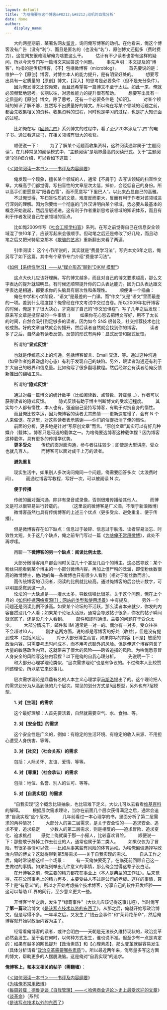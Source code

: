 ```yaml
---
layout: default
title: '为啥俺要写这个博客&#8212;&#8212;动机的自我分析'
date: None
author:
    display_name: 
---
```


　　大约两星期前，某署名网友[留言](https://program-think.blogspot.com/2013/03/princelings.html?showComment=1364459044237#c8683713927266894455)，询问俺写博客的动机。在他看来，俺这个博客没有广告（没有“利”）、而且是匿名的（也没有“名”）、原创博文还挺多（费时费力）。这位网友很难理解俺为啥要这么干。 　　估计有不少读者也带有这样的疑问，所以今天专门写一篇博文来回答这个问题。 　　事先声明：本文提及的“博客”，均指的是传统博客，【不】包括微博客（microblog）。 　　首先要说的是：维护一个【原创】博客，对博主本人的能力提升，是有明显好处的。 　　想要写出具有一定质量的【原创】博文，【深入】的思考是必要条件（但不是充分条件）。 　　因为俺发博文比较频繁，而且还希望每一篇博文不至于太烂。如此一来，俺就必须频繁地思考。长期以往，对思维能力的提升很有帮助。 　　想要写出具有一定质量的【原创】博文，除了思考，还有一个必要条件是【知识】。 　　对某个领域的知识了解不够，显然写不出质量好的博文。所以俺在写某个领域的话题之前，都会先收集相关的资料。收集资料的过程，同时也是学习的过程，也是扩大知识面的过程。

　　比如俺在写《[回顾六四](https://program-think.blogspot.com/2011/06/june-fourth-incident-0.html)》系列博文的过程中，看了至少20本涉及“六四”的电子书。通过看这些书，在相关领域有很大的收获。

　　顺便说一下： 　　为了了解某个话题而收集资料，这种阅读通常属于“主题阅读”。在几种常见的阅读模式中，“主题阅读”是境界最高的阅读形式。关于“主题阅读”的详细介绍，可以看如下这篇：

《[＜如何阅读一本书＞——书评及内容纲要](https://program-think.blogspot.com/2013/04/how-to-read-book.html)》

　　俺发现一个现象，擅长某个领域的人，通常【不屑于】去写该领域的扫盲性文章。大概高手们都觉得，写扫盲性的文章层次太低，掉价，会贬低自己的身份。所以高手们更愿意写“阳春白雪”，而不愿意写“下里巴人”。以此来凸显自己的高雅。 　　不过俺觉得，写扫盲性质的文章，难度反而更大，反而有利于作者对该领域进行深刻的理解。因为你要给一个彻底的门外汉讲明白某个领域，势必要从最基本的概念开始说起，然后层层递进。这有利于作者重新思考该领域的知识体系，而且有利于作者发现自己在该领域的盲点。

　　比如俺2009年写《[社会工程学扫盲](https://program-think.blogspot.com/2009/05/social-engineering-0-overview.html)》系列。在写之前觉得自己在信息安全领域混了快10年了，应该写起来会很顺手。但动笔之后还是修改了好几轮，而且动笔之后又把米特尼克那本《[欺骗的艺术](https://docs.google.com/document/d/1nQXEKqw6WrrgblIdJQ8V-WBxyGcCtw3oxgfgRkA1iGw/)》重新翻出来看了两遍。

　　引申阅读： 这个小节所说的，其实就是“费曼学习法”。写完本文6年之后，俺另写了如下这篇，其中有个章节专门介绍“费曼学习法”。

《[如何【系统性学习】——从“媒介形态”聊到“DIKW 模型”](https://program-think.blogspot.com/2019/10/Systematic-Learning.html)》

　　这点大伙儿应该好理解。写的博文越多，而且对自己的博文要求越高，那么文字表达的提升就越明显。有时候还顺带提升你的口头表达能力。因为口头表达跟文字表达是相通，都要求你的头脑具有层次性和条理性。 　　顺便讲一个插曲： 　　俺在中学和小学阶段，“语文”是最差的一门课。而“作文”又是“语文”里面最差的一项。差到什么程度捏？俺曾经在作文考试中交过白卷。所以2009年初开博客的时候，俺是下了很大决心，才克服了自己的“作文恐惧症”。写了几年之后发现：原来写文章是挺容易的一件事情 :) 　　如果你花心思去把博文写好，用不了太长的时间，自然会吸引到足够多的读者。因为如今 SNS 很普及，社交推荐技术也比较成熟。好的文章自然就会传播开，然后读者自然就会找到你的博客。 　　读者多了之后，自然会有读者反馈。反馈的形式有两种：显式反馈和隐式反馈。

　　所谓的“**显式反馈**”

　　也就是传统意义上的沟通，包括博客留言、Email 交流、等。通过这种沟通（如果作者抱着谦虚的心态）有利于发现自己的缺陷。另外，跟读者沟通还有利于扩大自己的眼界和信息量。比如俺写了很多翻墙教程。然后经常会有读者给俺反馈新推出的翻墙工具。

　　所谓的“**隐式反馈**”

　　通过对每一篇博文的统计数字（比如阅读数、点赞数、转载量...），作者可以获得读者的隐式反馈。 　　隐式反馈有助于博主判断博文的受欢迎程度。 　　其实每个人都有惰性，本人也有。强迫自己坚持写博客，有助于对抗自身的惰性。 　　而且俺比较幸运，因为俺博客的读者尤其热情——更新速度慢了，会有 N 个人来催促。在这里，对这些读者表示感谢——你们的催促抵消了俺的惰性。 　　前面的分析，更多地是针对“写原创文章”而言。“原创文章”其实可以有好几种媒介（载体）。博客只是可选的载体之一。为啥俺要选博客这种载体捏？因为博客这种载体，具有更多的传播学优势。  
　　**更多受众** 　　传统的面对面沟通，参与者往往较少；即使是大型讲座，受众也就几百人。 　　而博客可以面对成千上万的读者。

　　**避免重复**

　　现实生活中，如果别人多次询问俺同一个问题，俺需要回答多次（太浪费时间）。 　　而通过博客写教程，写好一次，可以被阅读 N 次。

　　**便于传播**

　　传统的面对面沟通，除非有录音或录像，否则很难传播给其他人。 　　而博文是可以很容易进行转载的。 　　（这里说的微博客是广义滴，不限于新浪微博） 　　微博客虽然也具有传统博客的上述三个优点（更多受众、避免重复、便于传播）。

　　但是微博客存在如下缺点：信息过于破碎、信息过于肤浅、读者容易淡忘、时效性太短。关于这几个缺点，俺之前专门写过一篇《[为啥俺不常用微博](https://program-think.blogspot.com/2012/02/microblog-and-time-management.html)》，此处不再啰嗦。

　　再聊一下**微博客的另一个缺点：阅读比例太低**。

　　大部分微博客用户都会同时关注几十个甚至几百个的博主。这必然导致：某个粉丝只能看到某个博主的一小部分微博内容。再加上僵尸粉的泛滥，即使粉丝数很高的微博博主，他/她的每一条微博也只有很少人看到（相对于粉丝数而言）。 　　而传统博客的订阅者，阅读的比例就比较高。通过俺博客的后台统计数字，可以明显感觉到这一点。  
　　论坛的一大缺点是——灌水太多，导致信噪比很差。关于这个问题，俺在上个月的《[如何挖掘网络资源\[1\]：网站的类型和使用场景](https://program-think.blogspot.com/2013/03/internet-resource-discovery-1.html)》中有提及。 　　另外一个问题还是阅读比例不够高。如果某个论坛的不活跃，那么读者本来就少，你发的内容自然没几个人看；如果某个论坛太活跃，通常会导致帖子很多，你发的帖子瞬间就沉底了，还是没几个人看到。 　　邮件和即时通讯，主要的问题在于受众太少。 　　大部分情况下，邮件和 IM 通常是一对一的。偶尔有一对多，受众往往不会超过10人。 　　刚才这两方面，说的都是写博客的好处（收益）。但是没有提到成本（包括风险）。 　　对于大部分博主而言，如果你写的内容【不是】敏感的政治内容，只需要考虑时间成本，而不用考虑额外的风险。但是俺这个博客包含了大量的敏感政治内容，这就带来了很大的风险——跨省追捕的风险。为啥俺愿意冒人身安全的风险写这些内容捏？以下是俺的自我心理分析。 　　先说明一下： 　　和大部分心理学理论类似，“层次需求理论”也是有争议的。不过俺本人比较赞同该理论，所以拿它来说事儿。

　　层次需求理论是鼎鼎有名的人本主义心理学家[马斯洛](https://zh.wikipedia.org/wiki/%E4%BA%9A%E4%BC%AF%E6%8B%89%E7%BD%95%C2%B7%E9%A9%AC%E6%96%AF%E6%B4%9B)提出了的。这个理论把人的需求划分为从高到低的几个层次。常见的划分方式是5层模型，另外也有7层模型。

　　**1\. 对【生理】的需求**

　　这个最好理解：人首先要活着，自然就需要空气、水、食物、等。

　　**2\. 对【安全性】的需求**

　　这个安全性是广义的，例如：有稳定的生活环境、有稳定的收入来源、不用担心遭受人身伤害、等等。

　　**3\. 对【社交】（社会关系）的需求**

　　包括：人际关怀、友谊、爱情、等等。

　　**4\. 对【尊重】（社会承认）的需求**

　　包括：地位、名誉、别人的认可、等等。

　　**5\. 对【自我实现】的需求**

  
　　“自我实现”这个概念比较抽象，也比较难下定义。大伙儿可以去看看[维基百科](https://zh.wikipedia.org/wiki/%E9%9C%80%E6%B1%82%E5%B1%82%E6%AC%A1%E7%90%86%E8%AE%BA)的解释。 　　根据层次需求理论，当你在前面几个层次获得满足之后，通常会追求“自我实现”这个层次。 　　几年前看过一本心理学的书，里面分析了第二层需求的两种情况： 　　大部分人的第二层需求，是关于安全性的——追求安全、追求不变，追求稳定 　　少数人的第二层需求，则是相反的——追求冒险、追求变化、追求挑战 　　感觉上俺就属于那一小撮人，比较喜欢冒险。 　　顺便说一下：那些敢于辞掉工作去创业的人，通常也属于第二类人。 　　如果仅仅为了冒险，有很多事情可以做——比如从事某些有风险的体育运动。为啥俺偏偏选择写政治内容的博文？这就得聊到第5层需求——关于自我实现的需求。 　　自从工作之后，俺时常设想这样一个场景： 　　有一天俺快要死了，在临死前回顾自己这一生做过的事情。如果能列举出几件意义的事情，那么俺会觉得这辈子没白活。 　　在开博客之前，俺主要的精力都花在事业上（本人是典型的工作狂）。后来觉得，花在公司事务上的精力再多，主要受益人不过是公司的老板。这样的事情，算不上是“有意义”的。所以才开始考虑搞个技术博客，分享自己的软件开发经验——这可以帮助 IT 界的同行，至少意义更大一些。

　　开博客半年之后，发生了“绿霸事件”（大伙儿应该记得这事儿吧），当时俺写了**第一篇**政治博文《[是该写点技术以外的东西了](https://program-think.blogspot.com/2009/06/writing-something-with-polity.html)》。从那之后，俺就开始写政治博文，但是写得不多。一年半之后，又发生了"钱云会事件"和"茉莉花革命"，然后俺博客就开始以政治内容为主了。

  
　　经常看俺博客的读者，或许会明白——天朝是无法长久维持现状的，政治变革必然会发生。至于会在何时，以何种方式发生，谁也说不准。但至少有一点是肯定的：如果有越多的网民提升【政治素质】和【心理素质】，那么变革就越容易发生（具体分析请看“[政治变革需要哪些素质](https://program-think.blogspot.com/2012/04/revolution-3.html)”）。所以最近两年来，俺尽量多写这方面的博文，帮助更多的人摆脱洗脑。这是俺对“自我实现”的追求。

**俺博客上，和本文相关的帖子（需翻墙）**：

  
《[＜如何阅读一本书＞——书评及内容纲要](https://program-think.blogspot.com/2013/04/how-to-read-book.html)》  
《[为啥俺不常用微博](https://program-think.blogspot.com/2012/02/microblog-and-time-management.html)》  
《[每周转载：德鲁克谈【自我管理】——＜哈佛商业评论＞史上最受欢迎的文章](https://program-think.blogspot.com/2018/06/weekly-share-121.html)》  
《[谈革命](https://program-think.blogspot.com/2011/12/revolution-0.html)》（系列）  
《[是该写点技术以外的东西了](https://program-think.blogspot.com/2009/06/writing-something-with-polity.html)》

